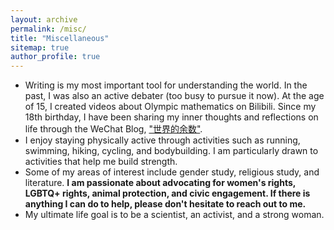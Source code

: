 ```yaml
---
layout: archive
permalink: /misc/
title: "Miscellaneous"
sitemap: true
author_profile: true
---
```



* Writing is my most important tool for understanding the world. In the past, I was also an active debater (too busy to pursue it now). At the age of 15, I created videos about Olympic mathematics on Bilibili. Since my 18th birthday, I have been sharing my inner thoughts and reflections on life through the WeChat Blog, ["世界的余数"](https://mp.weixin.qq.com/mp/profile_ext?action=home&__biz=MzIyODU1MjI1NQ==&scene=124#wechat_redirect).
* I enjoy staying physically active through activities such as running, swimming, hiking, cycling, and bodybuilding. I am particularly drawn to activities that help me build strength.
* Some of my areas of interest include gender study, religious study, and literature. **I am passionate about advocating for women's rights, LGBTQ+ rights, animal protection, and civic engagement. If there is anything I can do to help, please don't hesitate to reach out to me.**
* My ultimate life goal is to be a scientist, an activist, and a strong woman.




